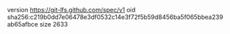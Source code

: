 version https://git-lfs.github.com/spec/v1
oid sha256:c219b0dd7e06478e3df0532c14e3f72f5b59d8456ba5f065bbea239ab65afbce
size 2633
